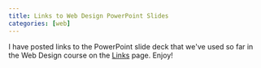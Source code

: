 ```yaml
---
title: Links to Web Design PowerPoint Slides
categories: [web]
---
```

I have posted links to the PowerPoint slide deck that we've used so far in the Web Design course on the [Links](https://stutlerk.github.io/ihs-website/web/links.html) page. Enjoy!
